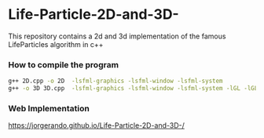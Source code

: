 # Life-Particle-2D-and-3D-
This repository contains a 2d and 3d implementation of the famous LifeParticles algorithm in c++

### How to compile the program

```bash
g++ 2D.cpp -o 2D  -lsfml-graphics -lsfml-window -lsfml-system
g++ -o 3D 3D.cpp  -lsfml-graphics -lsfml-window -lsfml-system -lGL -lGLU
```
### Web Implementation 

https://jorgerando.github.io/Life-Particle-2D-and-3D-/
